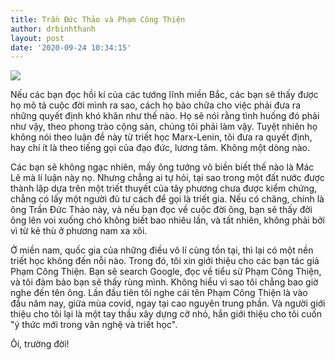 ```yaml
---
title: Trần Đức Thảo và Phạm Công Thiện
author: drbinhthanh
layout: post
date: '2020-09-24 10:34:15'
---
```


![](/assets/img/tranducthao.jpeg)

Nếu các bạn đọc hồi kí của các tướng lĩnh miền Bắc, các bạn sẽ thấy được họ mô tả cuộc đời mình ra sao, cách họ bào chữa cho việc phải đưa ra những quyết định khó khăn như thế nào. Họ sẽ nói rằng tình huống đó phải như vậy, theo phong trào cộng sản, chúng tôi phải làm vậy. Tuyệt nhiên họ không nói theo luận đề này từ triết học Marx-Lenin, tôi đưa ra quyết định, hay chí ít là theo tiếng gọi của đạo đức, lương tâm. Không một dòng nào.

Các bạn sẽ không ngạc nhiên, mấy ông tướng võ biền biết thế nào là Mác Lê mà lí luận này nọ. Nhưng chẳng ai tự hỏi, tại sao trong một đất nước được thành lập dựa trên một triết thuyết của tây phương chưa được kiểm chứng, chẳng có lấy một người đủ tư cách để gọi là triết gia. Nếu có chăng, chính là ông Trần Đức Thảo này, và nếu bạn đọc về cuộc đời ông, bạn sẽ thấy đời ông lên voi xuống chó không biết bao nhiêu lần, và tất nhiên, không phải bởi vì từ kẻ thù ở phương nam xa xôi.

Ở miền nam, quốc gia của những điều vô lí cùng tồn tại, thì lại có một nền triết học không đến nỗi nào. Trong đó, tôi xin giới thiệu cho các bạn tác giả Phạm Công Thiện. Bạn sẽ search Google, đọc về tiểu sử Phạm Công Thiện, và tôi đảm bảo bạn sẽ thấy rùng mình. Không hiểu vì sao tôi chẳng bao giờ nghe đến tên ông. Lần đầu tiên tôi nghe cái tên Phạm Công Thiện là vào đầu năm nay, giữa mùa covid, ngay tại cao nguyên trung phần. Và người giới thiệu cho tôi lại là một tay thầu xây dựng cỡ nhỏ, hắn giới thiệu cho tôi cuốn "ý thức mới trong văn nghệ và triết học".

Ôi, trường đời!